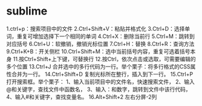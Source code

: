 # sublime
1.ctrl+p：搜索项目中的文件
2.Ctrl+Shift+V：粘贴并格式化
3.Ctrl+D：选择单词，重复可增加选择下一个相同的单词
4.Ctrl+X：删除当前行
5.Ctrl+M：跳转到对应括号
6.Ctrl+U：软撤销，撤销光标位置
7.Ctrl+H：替换
8.Ctrl+R：查询方法
9.Ctrl+K+B：开关侧栏
10.Ctrl+Shift+M：选中当前括号内容，重复可选着括号本身
11.按Ctrl+Shift+上下键，可替换行
12.按Ctrl，依次点击或选取，可需要编辑的多个位置
13.Ctrl+J 合并选中的多行代码为一行。举个栗子：将多行格式的CSS属性合并为一行。
14.Ctrl+Shift+D 复制光标所在整行，插入到下一行。
15.Ctrl+P 打开搜索框。举个栗子：
	1、输入当前项目中的文件名，快速搜索文件，
	2、输入@和关键字，查找文件中函数名，
	3、输入：和数字，跳转到文件中该行代码，
	4、输入#和关键字，查找变量名。
16.Alt+Shift+2 左右分屏-2列
